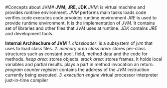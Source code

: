 #Concepts about JVM#
**JVM, JRE, JDK**
*JVM*: is virtual machine and provides runtime environment. 
*JVM* performs main tasks
    loads code
    verifies code
    executes code
    prvoides runtime environment
*JRE* is used to provide runtime environment. It is the implementation of *JVM*.
It contains set of libraries and other files that *JVM* uses at runtime.
*JDK* contains *JRE* and development tools.

**Internal Architechure of JVM**
*1. classloader*: is a subsystem of *jvm* that uses to load class files.
*2. memory area*
    *class area*: stores per-class structures such as constant pool, field, method data and the code for methods.
    *heap area*: stores objects.
    *stack area*: stores frames. It holds local variables and partial results. plays a part in method invocation an return.
    *program counter register*: contains the address of the *JVM* instruction currently being executed.
*3. execution engine*
virtual processor
interpreter
just-in-time compiler